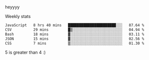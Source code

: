 heyyyy

Weekly stats
<!--START_SECTION:waka-->

```txt
JavaScript   8 hrs 40 mins   ██████████████████████░░░   87.64 %
CSV          29 mins         █▒░░░░░░░░░░░░░░░░░░░░░░░   04.94 %
Bash         18 mins         ▓░░░░░░░░░░░░░░░░░░░░░░░░   03.11 %
JSON         15 mins         ▓░░░░░░░░░░░░░░░░░░░░░░░░   02.56 %
CSS          7 mins          ▒░░░░░░░░░░░░░░░░░░░░░░░░   01.30 %
```

<!--END_SECTION:waka-->
5 is greater than 4 :)
